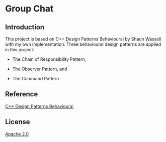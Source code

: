 # Group Chat

## Introduction

This project is based on C++ Design Patterns Behavioural by Shaun Wassell with my own implementation. Three behavioural design patterns are applied in this project:

* The Chain of Responsibility Pattern,

* The Observer Pattern, and

* The Command Pattern

## Reference

[C++ Design Patterns Behavioural](www.linkedin.com/learning/c-plus-plus-design-patters-behavioral)

## License

[Apache 2.0](http://www.apache.org/licenses/)